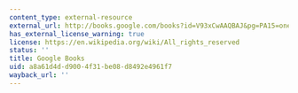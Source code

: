 ```yaml
---
content_type: external-resource
external_url: http://books.google.com/books?id=V93xCwAAQBAJ&pg=PA15=onepage
has_external_license_warning: true
license: https://en.wikipedia.org/wiki/All_rights_reserved
status: ''
title: Google Books
uid: a8a61d4d-d900-4f31-be08-d8492e4961f7
wayback_url: ''
---
```

